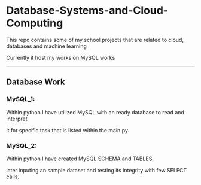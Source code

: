 # Database-Systems-and-Cloud-Computing

This repo contains some of my school projects that are related to cloud, databases and machine learning 

Currently it host my works on MySQL works

* * *

## Database Work

### MySQL_1:

Within python I have utilized MySQL with an ready database to read and interpret

it for specific task that is listed within the main.py.

### MySQL_2:

Within python I have created MySQL SCHEMA and TABLES,

later inputing an sample dataset and testing its integrity with few SELECT calls.
